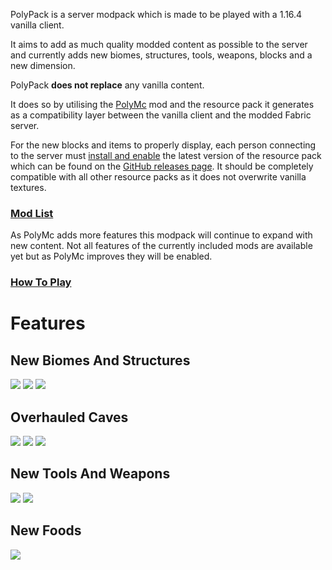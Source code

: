 PolyPack is a server modpack which is made to be played with a 1.16.4 vanilla client.

It aims to add as much quality modded content as possible to the server and currently adds new biomes, structures, tools, weapons, blocks and a new dimension.

PolyPack **does not replace** any vanilla content.

It does so by utilising the [PolyMc](https://github.com/TheEpicBlock/PolyMc) mod and the resource pack it generates as a compatibility layer between the vanilla client and the modded Fabric server.

For the new blocks and items to properly display, each person connecting to the server must [install and enable](https://minecraft.gamepedia.com/Tutorials/Loading_a_resource_pack) the latest version of the resource pack which can be found on the [GitHub releases page](https://github.com/TrueCP6/PolyPack/releases). It should be completely compatible with all other resource packs as it does not overwrite vanilla textures.

### [Mod List](https://github.com/TrueCP6/PolyPack/wiki/Mod-list)
As PolyMc adds more features this modpack will continue to expand with new content. Not all features of the currently included mods are available yet but as PolyMc improves they will be enabled.

### [How To Play](https://github.com/TrueCP6/PolyPack/wiki/How-To-Use)

# Features
## New Biomes And Structures
![](https://i.imgur.com/CebL22s.jpeg)
![](https://i.imgur.com/urvFdBT.jpeg)
![](https://i.imgur.com/driGKXk.png)

## Overhauled Caves
![](https://i.imgur.com/U1cCvfV.png)
![](https://i.imgur.com/xhueu4B.jpeg)
![](https://i.imgur.com/Cj9K8j3.png)

## New Tools And Weapons
![](https://i.imgur.com/kiLRLmP.png)
![](https://media.forgecdn.net/attachments/317/824/2020-10-10_03.png)

## New Foods
![](https://media.forgecdn.net/attachments/319/513/2020-11-01_17.png)